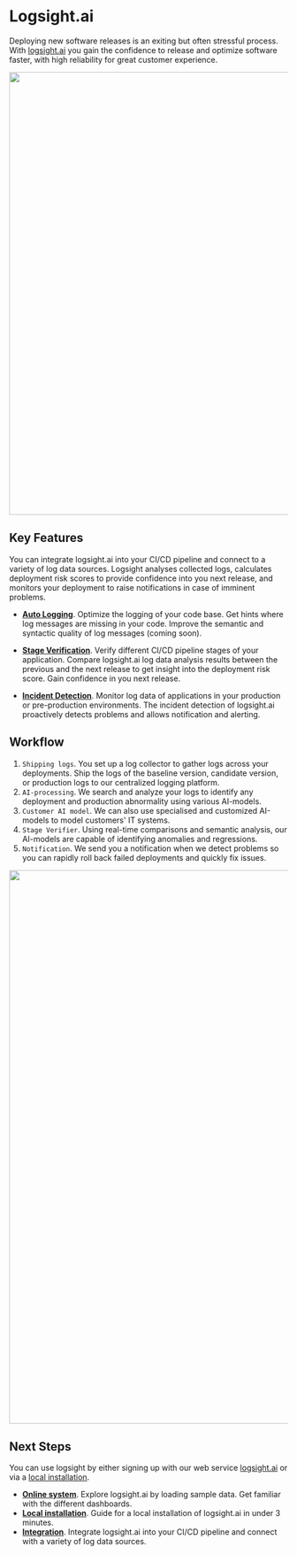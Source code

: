 # Logsight.ai

<!-- <img style="float: right;" width=400 src="/get_started/hero.png"/> -->

Deploying new software releases is an exiting but often stressful process. 
With [logsight.ai](https://logsight.ai) you gain the confidence to release and optimize software faster, with high reliability for great customer experience.

<div align=center>
    <img width="800" src="/get_started/imgs/hero1.svg"/>
</div>


## Key Features

You can integrate logsight.ai into your CI/CD pipeline and connect to a variety of log data sources.
Logsight analyses collected logs, calculates deployment risk scores to provide confidence into you next release, and monitors your deployment to raise notifications in case of imminent problems.

+ **[Auto Logging](/logging_code_inspection/overview.md)**. Optimize the logging of your code base. Get hints where log messages are missing in your code. Improve the semantic and syntactic quality of log messages (coming soon).

+ **[Stage Verification](/stage_verification/overview.md)**. Verify different CI/CD pipeline stages of your application. Compare logsight.ai log data analysis results between the previous and the next release to get insight into the deployment risk score. Gain confidence in you next release.

+ **[Incident Detection](/incident_detection/overview.md)**. Monitor log data of applications in your production or pre-production environments. The incident detection of logsight.ai proactively detects problems and allows notification and alerting.


## Workflow

1. `Shipping logs`. You set up a log collector to gather logs across your deployments.
Ship the logs of the baseline version, candidate version, or production logs to our centralized logging platform.
2. `AI-processing`. We search and analyze your logs to identify any deployment and production abnormality using various AI-models.
4. `Customer AI model`. We can also use specialised and customized AI-models to model customers' IT systems. 
5. `Stage Verifier`. Using real-time comparisons and semantic analysis, our AI-models are capable of identifying anomalies and regressions.
6. `Notification`. We send you a notification when we detect problems so you can rapidly roll back failed deployments and quickly fix issues.

<div align=center>
    <img width="1000" src="get_started/imgs/how_it_works.png"/>
</div>


## Next Steps

You can use logsight by either signing up with our web service [logsight.ai](https://logsight.ai) or via a [local installation](/get_started/installation.md).

+ **[Online system](/get_started/online_system.md)**. Explore logsight.ai by loading sample data. Get familiar with the different dashboards.
+ **[Local installation](/get_started/local_installation.md)**. Guide for a local installation of logsight.ai in under 3 minutes.
+ **[Integration](/integration/overview.md)**. Integrate logsight.ai into your CI/CD pipeline and connect with a variety of log data sources.
